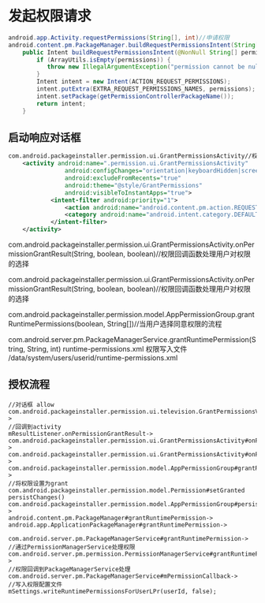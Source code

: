 # 发起权限请求

```java
android.app.Activity.requestPermissions(String[], int)//申请权限
android.content.pm.PackageManager.buildRequestPermissionsIntent(String[])//创建申请权限Intent
	public Intent buildRequestPermissionsIntent(@NonNull String[] permissions) {
        if (ArrayUtils.isEmpty(permissions)) {
           throw new IllegalArgumentException("permission cannot be null or empty");
        }
        Intent intent = new Intent(ACTION_REQUEST_PERMISSIONS);
        intent.putExtra(EXTRA_REQUEST_PERMISSIONS_NAMES, permissions);
        intent.setPackage(getPermissionControllerPackageName());
        return intent;
    }
```

## 启动响应对话框

```xml
com.android.packageinstaller.permission.ui.GrantPermissionsActivity//权限Intent打开的对话框
	<activity android:name=".permission.ui.GrantPermissionsActivity"
                android:configChanges="orientation|keyboardHidden|screenSize"
                android:excludeFromRecents="true"
                android:theme="@style/GrantPermissions"
                android:visibleToInstantApps="true">
            <intent-filter android:priority="1">
                <action android:name="android.content.pm.action.REQUEST_PERMISSIONS" />
                <category android:name="android.intent.category.DEFAULT" />
            </intent-filter>
    </activity>
```

com.android.packageinstaller.permission.ui.GrantPermissionsActivity.onPermissionGrantResult(String, boolean, boolean)//权限回调函数处理用户对权限的选择

com.android.packageinstaller.permission.ui.GrantPermissionsActivity.onPermissionGrantResult(String, boolean, boolean)//权限回调函数处理用户对权限的选择

com.android.packageinstaller.permission.model.AppPermissionGroup.grantRuntimePermissions(boolean, String[])//当用户选择同意权限的流程

com.android.server.pm.PackageManagerService.grantRuntimePermission(String, String, int)
runtime-permissions.xml 权限写入文件 /data/system/users/userid/runtime-permissions.xml



## 授权流程

```
//对话框 allow
com.android.packageinstaller.permission.ui.television.GrantPermissionsViewHandlerImpl#onClick->
//回调到activity
mResultListener.onPermissionGrantResult->
com.android.packageinstaller.permission.ui.GrantPermissionsActivity#onPermissionGrantResult->
com.android.packageinstaller.permission.ui.GrantPermissionsActivity#onPermissionGrantResultSingleState->
com.android.packageinstaller.permission.model.AppPermissionGroup#grantRuntimePermissions->
//将权限设置为grant
com.android.packageinstaller.permission.model.Permission#setGranted
persistChanges()
com.android.packageinstaller.permission.model.AppPermissionGroup#persistChanges->
android.content.pm.PackageManager#grantRuntimePermission->
android.app.ApplicationPackageManager#grantRuntimePermission->

com.android.server.pm.PackageManagerService#grantRuntimePermission->
//通过PermissionManagerService处理权限
com.android.server.pm.permission.PermissionManagerService#grantRuntimePermission->
//权限回调到PackageManagerService处理
com.android.server.pm.PackageManagerService#mPermissionCallback->
//写入权限配置文件
mSettings.writeRuntimePermissionsForUserLPr(userId, false);
```


